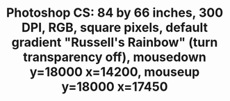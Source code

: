 ---
ee_id_thing: '141'
site: '1'
type: '2'
inv_num: 2010-044
add_credit:
url: 2010-044-photoshop-cs
title: 'Photoshop CS: 84 by 66 inches, 300 DPI, RGB, square pixels, default gradient
  "Russell''s Rainbow" (turn transparency off), mousedown y=18000 x=14200, mouseup
  y=18000 x=17450'
year: '2010'
display_year: '2010'
medium: Chromogenic print
dims: 84 x 66 inches
pitch:
ps:
live_url:
youtube:
https://github.com/coryarcangel/alu:
imgs: photoshop-cs-2010-044-full-cropped-database-ropac.jpg
subheading:
download:
commission:
related:
layout: things-i-made
---